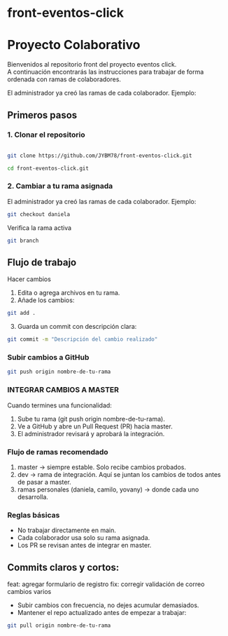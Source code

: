 # front-eventos-click
# Proyecto Colaborativo

Bienvenidos al repositorio front del proyecto eventos click.  
A continuación encontrarás las instrucciones para trabajar de forma ordenada con ramas de colaboradores.

El administrador ya creó las ramas de cada colaborador.
Ejemplo:
## Primeros pasos

### 1. Clonar el repositorio
```bash 

git clone https://github.com/JYBM78/front-eventos-click.git

cd front-eventos-click.git
```

### 2. Cambiar a tu rama asignada

El administrador ya creó las ramas de cada colaborador.
Ejemplo:
```bash
git checkout daniela
```
Verifica la rama activa
```bash
git branch
```

## Flujo de trabajo
Hacer cambios
1. Edita o agrega archivos en tu rama.
2. Añade los cambios:
```bash
git add .
```
3. Guarda un commit con descripción clara:
```bash
git commit -m "Descripción del cambio realizado"
```
### Subir cambios a GitHub
```bash
git push origin nombre-de-tu-rama
```

### INTEGRAR CAMBIOS A MASTER

  Cuando termines una funcionalidad:

1. Sube tu rama (git push origin nombre-de-tu-rama).
2. Ve a GitHub y abre un Pull Request (PR) hacia master.
3. El administrador revisará y aprobará la integración.

### Flujo de ramas recomendado

1. master → siempre estable. Solo recibe cambios probados.
2. dev → rama de integración. Aquí se juntan los cambios de todos antes de pasar a master.
3. ramas personales (daniela, camilo, yovany) → donde cada uno desarrolla.

### Reglas básicas

- No trabajar directamente en main.
- Cada colaborador usa solo su rama asignada.
- Los PR se revisan antes de integrar en master.

## Commits claros y cortos:

feat: agregar formulario de registro
fix: corregir validación de correo
cambios varios

- Subir cambios con frecuencia, no dejes acumular demasiados.
- Mantener el repo actualizado antes de empezar a trabajar:
``` bash
git pull origin nombre-de-tu-rama
``` 
